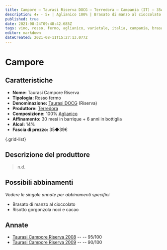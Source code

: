 ```yaml
---
title: Campore – Taurasi Riserva DOCG – Terredora – Campania (IT) – 35◆39€
description: 4★ - 5★ | Aglianico 100% | Brasato di manzo al cioccolato – Risotto gorgonzola noci e cacao
published: true
date: 2021-08-24T09:48:42.685Z
tags: vino, rosso, fermo, aglianico, varietale, italia, campania, brasato di manzo al cioccolato, risotto gorgonzola noci e cacao, 35◆39€, 5 stelle
editor: markdown
dateCreated: 2021-08-11T15:27:13.077Z
---
```


# Campore

## Caratteristiche
- **Nome:** Taurasi Campore Riserva
- **Tipologia:** Rosso fermo 
- **Denominazione:** [Taurasi DOCG](/denominazioni/Italia/Campania/DOCG/Taurasi) (Riserva) 
- **Produttore:** [Terredora](/produttori/Italia/Campania/Terredora) 
- **Composizione:** 100% [Aglianico](/vitigni/Italia/bacca-nera/aglianico)
- **Affinamento:** 30 mesi in barrique + 6 anni in bottiglia
- **Alcol:** 14%
- **Fascia di prezzo:** 35◆39€

{.grid-list}

## Descrizione del produttore

> n.d.

## Possibili abbinamenti
*Vedere le singole annate per abbinamenti specifici*

- Brasato di manzo al cioccolato
- Risotto gorgonzola noci e cacao

## Annate
- [Taurasi Campore Riserva 2008](/vini/Italia/Campania/Terredora/Taurasi-Campore-Riserva/2008) -- <span class="star-5"></span> -- 95/100
- [Taurasi Campore Riserva 2009](/vini/Italia/Campania/Terredora/Taurasi-Campore-Riserva/2009) -- <span class="star-4"></span> -- 90/100
 